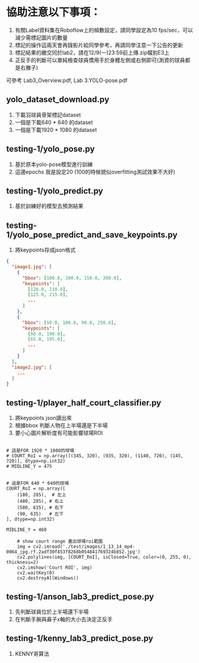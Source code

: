<h1>協助注意以下事項：  </h1> 

1. 有關Label資料集在Roboflow上的幀數設定，請同學設定為10 fps/sec，可以減少需標記圖片的數量
2. 標記的操作這兩天會再錄影片給同學參考，再請同學注意一下公告的更新  
3. 標記結果的繳交同於lab2，請在12/9(一)23:59前上傳.zip檔到E3上  
4. 正反手的判斷可以單純檢查球員慣用手於身體左側或右側即可(測資的球員都是右撇子)

可參考 Lab3_Overview.pdf, Lab 3.YOLO-pose.pdf


<h2>yolo_dataset_download.py   </h2>

1. 下載羽球員骨架標記dataset
2. 一個是下載640 * 640 的dataset
3. 一個是下載1920 * 1080 的dataset

  
<h2>testing-1/yolo_pose.py   </h2>

1. 基於原本yolo-pose模型進行訓練
2. 這邊epochs 我是設定20 (100的時候貌似overfitting測試效果不大好)

  

<h2>testing-1/yolo_predict.py   </h2>

1. 基於訓練好的模型去預測結果

  

<h2>testing-1/yolo_pose_predict_and_save_keypoints.py   </h2>

1. 將keypoints存成json格式


```json
{
  "image1.jpg": [
    {
      "bbox": [100.0, 200.0, 150.0, 300.0],
      "keypoints": [
        [120.0, 210.0],
        [125.0, 215.0],
        ...
      ]
    },
    {
      "bbox": [50.0, 180.0, 90.0, 250.0],
      "keypoints": [
        [60.0, 190.0],
        [65.0, 195.0],
        ...
      ]
    }
  ],
  "image2.jpg": [
    ...
  ]
}
```
  

<h2>testing-1/player_half_court_classifier.py   </h2>

1. 將keypoints json讀出來
2. 根據bbox 判斷人物在上半場還是下半場
3. 要小心圖片解析度有可能影響球場ROI

```

# 這是FOR 1920 * 1080的球場
# COURT_RoI = np.array([(345, 320), (935, 320), (1140, 720), (145, 720)], dtype=np.int32)
# MIDLINE_Y = 475


# 這是FOR 640 * 640的球場
COURT_RoI = np.array([
    (180, 285),  # 左上
    (480, 285), # 右上
    (580, 635), # 右下
    (90, 635)   # 左下
], dtype=np.int32)

MIDLINE_Y = 460
```

```
    # show court range 畫出球場roi範圍
    img = cv2.imread('./test/images/1_13_14_mp4-0064_jpg.rf.2adf30f453f8268b054841769324b852.jpg')
    cv2.polylines(img, [COURT_RoI], isClosed=True, color=(0, 255, 0), thickness=2)
    cv2.imshow('Court ROI', img)
    cv2.waitKey(0)
    cv2.destroyAllWindows()
```

  
<h2>testing-1/anson_lab3_predict_pose.py   </h2>

1. 先判斷球員位於上半場還下半場
2. 在判斷手腕與鼻子x軸的大小去決定正反手

  
<h2>testing-1/kenny_lab3_predict_pose.py   </h2>

1. KENNY哥算法

  
